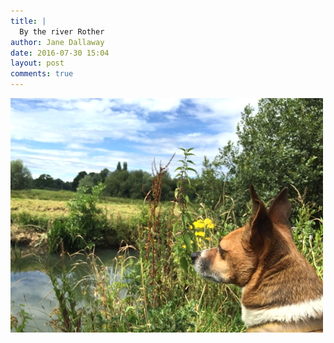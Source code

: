 ```yaml
---
title: |
  By the river Rother
author: Jane Dallaway
date: 2016-07-30 15:04
layout: post
comments: true
---
```


<div><a href="/media/tp_IMG_0768.JPG"><img src="/media/tp_thumb_IMG_0768.JPG" width="500" height="375"/></a></div>



  

      